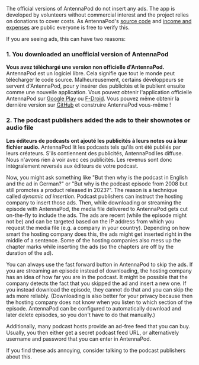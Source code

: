 The official versions of AntennaPod do not insert any ads. The app is developed
by volunteers without commercial interest and the project relies on donations to
cover costs. As AntennaPod's [source
code](https://github.com/AntennaPod/AntennaPod) and [income and
expenses](https://opencollective.com/antennapod#category-BUDGET) are public
everyone is free to verify this.

If you are seeing ads, this can have two reasons:

### 1. You downloaded an unofficial version of AntennaPod

**Vous avez téléchargé une version non officielle d'AntennaPod.** AntennaPod est
un logiciel libre. Cela signifie que tout le monde peut télécharger le code
source. Malheureusement, certains développeurs se servent d'AntennaPod, pour y
insérer des publicités et le publient ensuite comme une nouvelle application.
Vous pouvez obtenir l'application officielle AntennaPod sur [Google
Play](https://play.google.com/store/apps/details?id=de.danoeh.antennapod) ou
[F-Droid](https://f-droid.org/packages/de.danoeh.antennapod/). Vous pouvez même
obtenir la dernière version sur
[GitHub](https://github.com/AntennaPod/AntennaPod/) et construire AntennaPod
vous-même !

### 2. The podcast publishers added the ads to their shownotes or audio file

**Les éditeurs de podcasts ont ajouté les publicités à leurs notes ou à leur
fichier audio.** AntennaPod lit les podcasts tels qu'ils ont été publiés par
leurs créateurs. S'ils contiennent des publicités, AntennaPod les diffuse. Nous
n'avons rien à voir avec ces publicités. Les revenus sont donc intégralement
reversés aux éditeurs de votre podcast.

Now, you might ask something like "But then why is the podcast in English and the
ad in German?" or "But why is the podcast episode from 2008 but still promotes a
product released in 2023?". The reason is a technique called *dynamic ad
insertion*. Podcast publishers can instruct the hosting company to insert those
ads. Then, while downloading or streaming the episode with AntennaPod, the media
file delivered to AntennaPod gets cut on-the-fly to include the ads. The ads are
recent (while the episode might not be) and can be targeted based on the IP
address from which you request the media file (e.g. a company in your country).
Depending on how smart the hosting company does this, the ads might get inserted
right in the middle of a sentence. Some of the hosting companies also mess up
the chapter marks while inserting the ads (so the chapters are off by the
duration of the ad).

You can always use the fast forward button in AntennaPod to skip the ads. If you
are streaming an episode instead of downloading, the hosting company has an idea
of how far you are in the podcast. It might be possible that the company detects
the fact that you skipped the ad and insert a new one. If you instead download
the episode, they cannot do that and you can skip the ads more reliably.
(Downloading is also better for your privacy because then the hosting company
does not know when you listen to which section of the episode. AntennaPod can be
configured to automatically download and later delete episodes, so you don't
have to do that manually.)

Additionally, many podcast hosts provide an ad-free feed that you can buy.
Usually, you then either get a secret podcast feed URL, or alternatively
username and password that you can enter in AntennaPod.

If you find these ads annoying, consider talking to the podcast publishers about
this.
